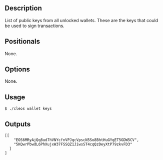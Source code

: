 ## Description
List of public keys from all unlocked wallets. These are the keys that could be used to sign transactions.

## Positionals
None.

## Options
None.

## Usage

```shell
$ ./cleos wallet keys
```

## Outputs

```shell
[[
    "EOS6MRyAjQq8ud7hVNYcfnVPJqcVpscN5So8BhtHuGYqET5GDW5CV",
    "5KQwrPbwdL6PhXujxW37FSSQZ1JiwsST4cqQzDeyXtP79zkvFD3"
  ]
]
```
